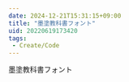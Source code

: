 ```yaml
---
date: 2024-12-21T15:31:15+09:00
title: "墨塗教科書フォント"
uid: 20220619173420
tags:
 - Create/Code
---
```


墨塗教科書フォント